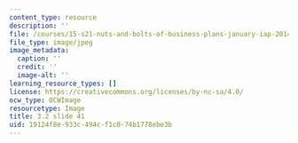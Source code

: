 ```yaml
---
content_type: resource
description: ''
file: /courses/15-s21-nuts-and-bolts-of-business-plans-january-iap-2014/19124f8e933c494cf1c074b1778ebe3b_Slide41.JPG
file_type: image/jpeg
image_metadata:
  caption: ''
  credit: ''
  image-alt: ''
learning_resource_types: []
license: https://creativecommons.org/licenses/by-nc-sa/4.0/
ocw_type: OCWImage
resourcetype: Image
title: 3.2 slide 41
uid: 19124f8e-933c-494c-f1c0-74b1778ebe3b
---
```

